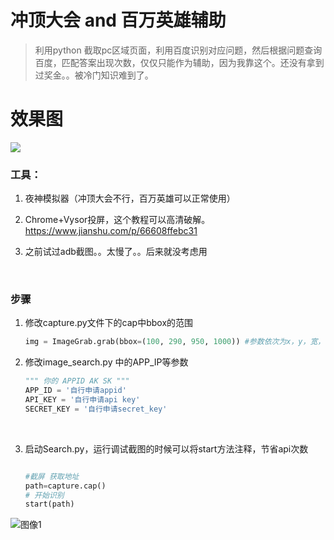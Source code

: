 # 冲顶大会 and 百万英雄辅助

> 利用python 截取pc区域页面，利用百度识别对应问题，然后根据问题查询百度，匹配答案出现次数，仅仅只能作为辅助，因为我靠这个。还没有拿到过奖金。。被冷门知识难到了。

# 效果图

![](http://p1it9mdjq.bkt.clouddn.com/QQ20180111-0@2x.png)

### 工具：

1. 夜神模拟器（冲顶大会不行，百万英雄可以正常使用）

2. Chrome+Vysor投屏，这个教程可以高清破解。https://www.jianshu.com/p/66608ffebc31

3. 之前试过adb截图。。太慢了。。后来就没考虑用

   ​

### 步骤

1. 修改capture.py文件下的cap中bbox的范围

   ```python
   img = ImageGrab.grab(bbox=(100, 290, 950, 1000)) #参数依次为x，y，宽，高，一般把视频放在左边顶上容易调整
   ```

2. 修改image_search.py 中的APP_IP等参数

   ```python
   """ 你的 APPID AK SK """
   APP_ID = '自行申请appid'
   API_KEY = '自行申请api key'
   SECRET_KEY = '自行申请secret_key'
   ```

   ​

3. 启动Search.py，运行调试截图的时候可以将start方法注释，节省api次数

   ```python

   #截屏 获取地址
   path=capture.cap()
   # 开始识别
   start(path)
   ```

![图像1](http://p1it9mdjq.bkt.clouddn.com/2018-01-11%2017:02:47.png)

